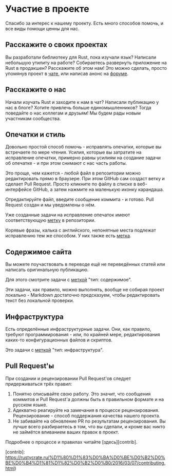 # Участие в проекте

Спасибо за интерес к нашему проекту. Есть много способов помочь, и все виды
помощи ценны для нас.

## Расскажите о своих проектах

Вы разработали библиотеку для Rust, пока изучали язык? Написали небольшую
утилиту на работе? Собираетесь развернуть приложение на Rust в продакшен?
Расскажите об этом нам! Это можно сделать, просто упомянув проект в [чате][chat], или
написав анонс на [форуме][forum].

[chat]: https://gitter.im/ruRust/general
[forum]: https://forum.rustycrate.ru

## Расскажите о нас

Начали изучать Rust и заходите к нам в чат? Написали публикацию у нас
в блоге? Хотите привлечь больше единомышленников? Тогда поведайте о
нас коллегам и друзьям! Мы будем рады новым участникам сообщества.

## Опечатки и стиль

Довольно простой способ помочь - исправлять опечатки, которые вы встречаете по
мере чтения. Усилия, которые вы затратите на исправление опечатки, примерно
равны усилиям на создание задачи об опечатке - и при этом снимают с нас часть
работы.

Это проще, чем кажется - любой файл в репозитории можно редактировать прямо в
браузере. При этом GitHub сам создаст ветку и сделает Pull Request. Просто
кликните по файлу в списке в веб-интерфейсе GitHub, а затем нажмите на маленькую
иконку карандаша.

Отредактируйте файл, введите сообщение коммита - и готово. Pull Request создан и
мы уведомлены о нём.

Уже созданные задачи на исправление опечаток имеют соответствующую
[метку][typos] в репозитории.

[typos]: https://github.com/ruRust/rustycrate.ru/labels/%D0%BE%D0%BF%D0%B5%D1%87%D0%B0%D1%82%D0%BA%D0%B0

Корявые фразы, калька с английского, непонятные места подлежат исправлению тем
же способом. У них также есть [метка][style].

[style]: https://github.com/ruRust/rustycrate.ru/labels/%D1%81%D1%82%D0%B8%D0%BB%D1%8C

## Содержимое сайта

Вы можете поучаствовать в переводе ещё не переведённых статей или
написать оригинальную публикацию.

Для этого смотрите задачи с [меткой][content] "тип: содержимое".

[content]: https://github.com/ruRust/rust_book_ru/labels/%D1%82%D0%B8%D0%BF%3A%20%D1%81%D0%BE%D0%B4%D0%B5%D1%80%D0%B6%D0%B8%D0%BC%D0%BE%D0%B5

Эти задачи, как правило, можно выполнять, вообще не собирая проект
локально - Markdown достаточно предсказуем, чтобы редактировать текст
без локальной проверки.

## Инфраструктура

Есть определённые инфраструктурные задачи. Они, как правило, требуют
программирования - или, по крайней мере, редактирования каких-то
конфигурационных файлов и скриптов.

Это задачи с [меткой][infra] "тип: инфраструктура".

[infra]: https://github.com/ruRust/rust_book_ru/labels/%D1%82%D0%B8%D0%BF%3A%20%D0%B8%D0%BD%D1%84%D1%80%D0%B0%D1%81%D1%82%D1%80%D1%83%D0%BA%D1%82%D1%83%D1%80%D0%B0

## Pull Request'ы

При создании и рецензировании Pull Request'ов следует придерживаться трёх
правил:

1. Понятно описывайте свою работу. Это значит, что сообщения коммитов и Pull
   Request'а должны быть в правильном формате и на русском языке.
2. Адекватно реагируйте на замечания в процессе рецензирования. Рецензирование -
   способ поддержания качества нашего проекта.
3. Не забивайте на обновление PR по результатам рецензирования. Вы лучше всего
   разбираетесь в том, что вы сделали, и кроме вас никто не займётся вливанием
   ваших правок в проект.

Подробнее о процессе и правилах читайте [здесь][contrib].

[contrib]: https://rustycrate.ru/%D1%80%D1%83%D0%BA%D0%BE%D0%B2%D0%BE%D0%B4%D1%81%D1%82%D0%B2%D0%B0/2016/03/07/contributing.html)
